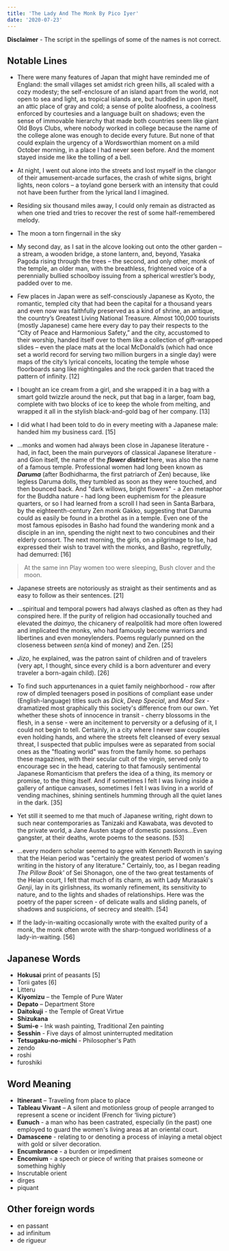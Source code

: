 ```yaml
---
title: 'The Lady And The Monk By Pico Iyer'
date: '2020-07-23'
---
```



**Disclaimer** - The script in the spellings of some of the names is not correct.

## Notable Lines

- There were many features of Japan that might have reminded me of England: the small villages set amidst rich green hills, all scaled with a cozy modesty; the self-enclosure of an island apart from the world, not open to sea and light, as tropical islands are, but huddled in upon itself, an attic place of gray and cold; a sense of polite aloofness, a coolness enforced by courtesies and a language built on shadows; even the sense of immovable hierarchy that made both countries seem like giant Old Boys Clubs, where nobody worked in college because the name of the college alone was enough to decide every future. But none of that could explain the urgency of a Wordsworthian moment on a mild October morning, in a place I had never seen before. And the moment stayed inside me like the tolling of a bell.

- At night, I went out alone into the streets and lost myself in the clangor of their amusement-arcade surfaces, the crash of white signs, bright lights, neon colors – a toyland gone berserk with an intensity that could not have been further from the lyrical land I imagined.

- Residing six thousand miles away, I could only remain as distracted as when one tried and tries to recover the rest of some half-remembered melody.

- The moon a torn fingernail in the sky

- My second day, as I sat in the alcove looking out onto the other garden – a stream, a wooden bridge, a stone lantern, and, beyond, Yasaka Pagoda rising through the trees – the second, and only other, monk of the temple, an older man, with the breathless, frightened voice of a perennially bullied schoolboy issuing from a spherical wrestler’s body, padded over to me. 

- Few places in Japan were as self-consciously Japanese as Kyoto, the romantic, templed city that had been the capital for a thousand years and even now was faithfully preserved as a kind of shrine, an antique, the country’s Greatest Living National Treasure. Almost 100,000 tourists (mostly Japanese) came here every day to pay their respects to the “City of Peace and Harmonious Safety,” and the city, accustomed to their worship, handed itself over to them like a collection of gift-wrapped slides – even the place mats at the local McDonald’s (which had once set a world record for serving two million burgers in a single day) were maps of the city’s lyrical conceits, locating the temple whose floorboards sang like nightingales and the rock garden that traced the pattern of infinity. [12]

- I bought an ice cream from a girl, and she wrapped it in a bag with a smart gold twizzle around the neck, put that bag in a larger, foam bag, complete with two blocks of ice to keep the whole from melting, and wrapped it all in the stylish black-and-gold bag of her company. [13] 

- I did what I had been told to do in every meeting with a Japanese male: handed him my business card. [15]

- ...monks and women had always been close in Japanese literature - had, in fact, been the main purveyors of classical Japanese literature - and Gion itself, the name of the **_flower district_** here, was also the name of a famous temple. Professional women had long been known as **_Daruma_** (after Bodhidharma, the first patriarch of Zen) because, like legless Daruma dolls, they tumbled as soon as they were touched, and then bounced back. And "dark willows, bright flowers" - a Zen metaphor for the Buddha nature - had long been euphemism for the pleasure quarters, or so I had learned from a scroll I had seen in Santa Barbara, by the eighteenth-century Zen monk Gakko, suggesting that Daruma could as easily be found in a brothel as in a temple. Even one of the most famous episodes in Basho had found the wandering monk and a disciple in an inn, spending the night next to two concubines and their elderly consort. The next morning, the girls, on a pilgrimage to Ise, had expressed their wish to travel with the monks, and Basho, regretfully, had demurred: [16]
> At the same inn
Play women too were sleeping,
Bush clover and the moon.

- Japanese streets are notoriously as straight as their sentiments and as easy to follow as their sentences. [21]

- ...spiritual and temporal powers had always clashed as often as they had conspired here. If the purity of religion had occasionally touched and elevated the _daimyo_, the chicanery of realpolitik had more often lowered and implicated the monks, who had famously become warriors and libertines and even moneylenders. Poems regularly punned on the closeness between _sen_(a kind of money) and Zen. [25]

- _Jizo_, he explained, was the patron saint of children and of travelers (very apt, I thought, since every child is a born adventurer and every traveler a born-again child). [26]

-  To find such appurtenances in a quiet family neighborhood - row after row of dimpled teenagers posed in  positions of compliant ease under (English-language) titles such as _Dick_, _Deep Special_, and _Mad Sex_ - dramatized most graphically this society's difference from our own. Yet whether these shots of innocence in transit - cherry blossoms in the flesh, in a sense - were an incitement to perversity or a defusing of it, I could not begin to tell. Certainly, in a city where I never saw couples even holding hands, and where the streets felt cleansed of every sexual threat, I suspected that public impulses were as separated from social ones as the "floating world" was from the family home. so perhaps these magazines, with their secular cult of the virgin, served only to encourage sec in the head, catering to that famously sentimental Japanese Romanticism that prefers the idea of a thing, its memory or promise, to the thing itself. And if sometimes I felt I was living inside a gallery of antique canvases, sometimes I felt I was living in a world of vending machines, shining sentinels humming through all the quiet lanes in the dark. [35]

- Yet still it seemed to me that much of Japanese writing, right down to such near contemporaries as Tanizaki and Kawabata, was devoted to the private world, a Jane Austen stage of domestic passions...Even gangster, at their deaths, wrote poems to the seasons. [53]

- ...every modern scholar seemed to agree with Kenneth Rexroth in saying that the Heian period was "certainly the greatest period of women's writing in the history of any literature." 
Certainly, too, as I began reading _The Pillow Book'_ of Sei Shonagon, one of the two great testaments of the Heian court, I felt that much of its charm, as with Lady Murasaki's _Genji_, lay in its girlishness, its womanly refinement, its sensitivity to nature, and to the lights and shades of relationships. Here was the poetry of the paper screen - of delicate walls and sliding panels, of shadows and suspicions, of secrecy and stealth. [54]

- If the lady-in-waiting occasionally wrote with the exalted purity of a monk, the monk often wrote with the sharp-tongued worldliness of a lady-in-waiting. [56]







## Japanese Words

- **Hokusai** print of peasants [5]
- Torii gates [6]
- Litteru
- **Kiyomizu** – the Temple of Pure Water
- **Depato** – Department Store
- **Daitokuji** - the Temple of Great Virtue
- **Shizukana**
- **Sumi-e** - Ink wash painting, Traditional Zen painting
- **Sesshin** - Five days of almost uninterrupted meditation
- **Tetsugaku-no-michi** - Philosopher's Path
- zendo
- roshi
- furoshiki



## Word Meaning
- **Itinerant** – Traveling from place to place
- **Tableau Vivant** – A silent and motionless group of people arranged to represent a scene or incident (French for ‘living picture’)
- **Eunuch** - a man who has been castrated, especially (in the past) one employed to guard the women's living areas at an oriental court.
- **Damascene** - relating to or denoting a process of inlaying a metal object with gold or silver decoration.
- **Encumbrance** - a burden or impediment
- **Encomium** - a speech or piece of writing that praises someone or something highly
- Inscrutable orient
- dirges
- piquant


## Other foreign words
- en passant
- ad infinitum
- de rigueur 
